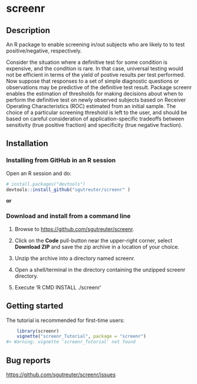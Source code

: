 
<!-- README.md is generated from README.Rmd -->

# screenr

## Description

An R package to enable screening in/out subjects who are likely to to
test positive/negative, respectively.

Consider the situation where a definitive test for some condition is
expensive, and the condition is rare. In that case, universal testing
would not be efficient in terms of the yield of postive results per test
performed. Now suppose that responses to a set of simple diagnostic
questions or observations may be predictive of the definitive test
result. Package screenr enables the estimation of thresholds for making
decisions about when to perform the definitive test on newly observed
subjects based on Receiver Operating Characteristics (ROC) estimated
from an initial sample. The choice of a particular screening threshold
is left to the user, and should be based on careful consideration of
application-specific tradeoffs between sensitivity (true positive
fraction) and specificity (true negative fraction).

## Installation

### Installing from GitHub in an R session

Open an R session and do:

``` r
# install.packages("devtools")
devtools::install_github("sgutreuter/screenr" )
```

**or**

### Download and install from a command line

1.  Browse to <https://github.com/sgutreuter/screenr>.

2.  Click on the **Code** pull-button near the upper-right corner,
    select **Download ZIP** and save the zip archive in a location of
    your choice.

3.  Unzip the archive into a directory named screenr.

4.  Open a shell/terminal in the directory containing the unzipped
    screenr directory.

5.  Execute ‘R CMD INSTALL ./screenr’

## Getting started

The tutorial is recommended for first-time users:

``` r
    library(screenr)
    vignette("screenr_Tutorial", package = "screenr")
#> Warning: vignette 'screenr_Tutorial' not found
```

## Bug reports

<https://github.com/sgutreuter/screenr/issues>

